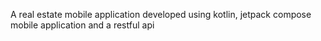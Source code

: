 A real estate mobile application developed using kotlin, jetpack compose mobile application and a restful api
